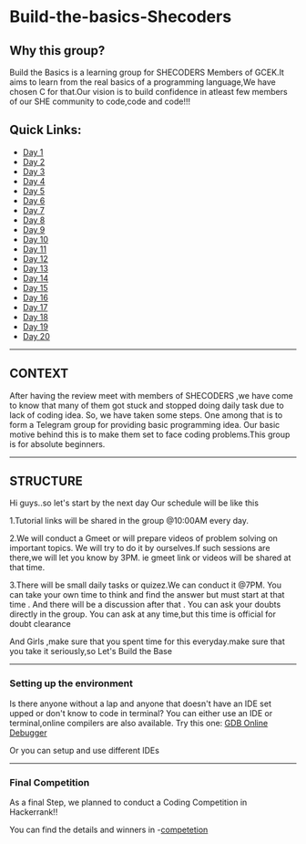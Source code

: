 # Build-the-basics-Shecoders

## Why this group?

Build  the Basics is a learning group for SHECODERS Members of GCEK.It aims to learn from the real basics of a programming language,We have chosen C for that.Our vision is to build confidence in atleast few members of our SHE community to code,code and code!!!

## Quick Links:

- [Day 1](Day1.md)
- [Day 2](Day2.md)
- [Day 3](Day3.md)
- [Day 4](Day4.md)
- [Day 5](Day5.md)
- [Day 6](Day6.md)
- [Day 7](Day7.md)
- [Day 8](Day8.md)
- [Day 9](Day9.md)
- [Day 10](Day10.md)
- [Day 11](Day11.md)
- [Day 12](Day12.md)
- [Day 13](Day13.md)
- [Day 14](Day14.md)
- [Day 15](Day15.md)
- [Day 16](Day16.md)
- [Day 17](Day17.md)
- [Day 18](Day18.md)
- [Day 19](Day19.md)
- [Day 20](Day20.md)

----

## CONTEXT

After having the review meet with members of SHECODERS ,we have come to know that many of them got stuck and stopped doing daily task due to lack of coding idea.
So, we have taken some steps.
One among that is to form a Telegram group for providing basic programming idea.
Our basic motive behind this is to make them set to face coding problems.This group is for absolute beginners.

----
## STRUCTURE

Hi guys..so let's start by the next day
Our schedule will be like this

1.Tutorial links will be shared in the group @10:00AM every day.

2.We will conduct a Gmeet or will prepare videos of problem solving on important topics.
We will try to do it by ourselves.If such sessions are there,we will let you know by 3PM.
ie gmeet link or videos will be shared at that time.

3.There will be small daily  tasks or quizez.We can conduct it @7PM.
You can take your own time to think and find the answer but must start at that time .
And there will be a discussion after that . You can ask your doubts directly in the group.
You can ask at any time,but this time is official for doubt clearance

And Girls ,make sure that you spent time for this everyday.make sure that you take it seriously,so
Let's Build the Base

----
### Setting up the environment

Is there anyone without a lap and anyone that doesn't have an IDE set upped or don't know to code in terminal?
You can either use an IDE or terminal,online compilers are also available.
Try this one:
[GDB Online Debugger](https://www.onlinegdb.com/online_c_compiler)

Or you can setup and use different IDEs

----
### Final Competition

As a final Step, we planned to conduct a Coding Competition in Hackerrank!!

You can find the details and winners in -[competetion](competition.md)

